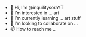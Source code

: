- 👋 Hi, I’m @inquilitysoraYT
- 👀 I’m interested in ... art
- 🌱 I’m currently learning ... art stuff
- 💞️ I’m looking to collaborate on ...
- 📫 How to reach me ...

<!---
inquilitysoraYT/inquilitysoraYT is a ✨ special ✨ repository because its `README.md` (this file) appears on your GitHub profile.
You can click the Preview link to take a look at your changes.
--->
